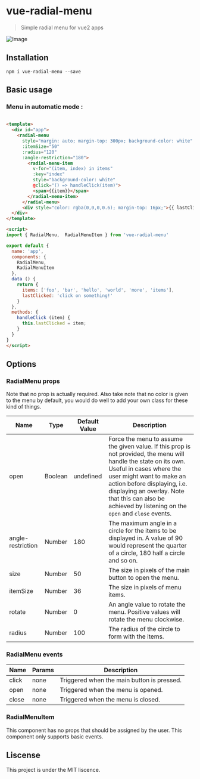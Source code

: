 # vue-radial-menu

> Simple radial menu for vue2 apps

![Image](https://raw.githubusercontent.com/vparadis/vue-radial-menu/master/public/demo_180.gif)

## Installation

`npm i vue-radial-menu --save`

## Basic usage

### Menu in automatic mode :

``` html

<template>
  <div id="app">
    <radial-menu
      style="margin: auto; margin-top: 300px; background-color: white"
      :itemSize="50"
      :radius="120"
      :angle-restriction="180">
        <radial-menu-item 
          v-for="(item, index) in items" 
          :key="index" 
          style="background-color: white" 
          @click="() => handleClick(item)">
          <span>{{item}}</span>
        </radial-menu-item>
      </radial-menu>
      <div style="color: rgba(0,0,0,0.6); margin-top: 16px;">{{ lastClicked }}</div>
  </div>
</template>

<script>
import { RadialMenu,  RadialMenuItem } from 'vue-radial-menu'

export default {
  name: 'app',
  components: {
    RadialMenu,
    RadialMenuItem
  },
  data () {
    return {
      items: ['foo', 'bar', 'hello', 'world', 'more', 'items'],
      lastClicked: 'click on something!'
    }
  },
  methods: {
    handleClick (item) {
      this.lastClicked = item;
    }
  }
}
</script>
```

## Options

### RadialMenu props

Note that no prop is actually required.
Also take note that no color is given to the menu by default, you would do well to add your own class for these kind of things.

| Name | Type  | Default Value | Description |
| ---- | ----  | ------------- | ----------- |
| open | Boolean | undefined | Force the menu to assume the given value. If this prop is not provided, the menu will handle the state on its own. Useful in cases where the user might want to make an action before displaying, i.e. displaying an overlay. Note that this can also be achieved by listening on the `open` and `close` events. |
| angle-restriction | Number | 180 | The maximum angle in a circle for the items to be displayed in. A value of 90 would represent the quarter of a circle, 180 half a circle and so on. |
| size | Number | 50 | The size in pixels of the main button to open the menu. |
| itemSize | Number | 36 | The size in pixels of menu items. |
| rotate | Number | 0 | An angle value to rotate the menu. Positive values will rotate the menu clockwise. |
| radius | Number | 100 | The radius of the circle to form with the items. |

### RadialMenu events

| Name | Params | Description |
| ---- | ---- | ---- |
| click | none | Triggered when the main button is pressed. |
| open | none | Triggered when the menu is opened. |
| close | none | Triggered when the menu is closed. |

### RadialMenuItem

This component has no props that should be assigned by the user.
This component only supports basic events.

## Liscense

This project is under the MIT liscence.